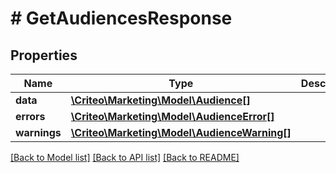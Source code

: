 # # GetAudiencesResponse

## Properties

Name | Type | Description | Notes
------------ | ------------- | ------------- | -------------
**data** | [**\Criteo\Marketing\Model\Audience[]**](Audience.md) |  | 
**errors** | [**\Criteo\Marketing\Model\AudienceError[]**](AudienceError.md) |  | 
**warnings** | [**\Criteo\Marketing\Model\AudienceWarning[]**](AudienceWarning.md) |  | 

[[Back to Model list]](../../README.md#documentation-for-models) [[Back to API list]](../../README.md#documentation-for-api-endpoints) [[Back to README]](../../README.md)


